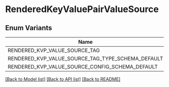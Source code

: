 # RenderedKeyValuePairValueSource

## Enum Variants

| Name | Value |
|---- | -----|
| RENDERED_KVP_VALUE_SOURCE_TAG | tag |
| RENDERED_KVP_VALUE_SOURCE_TAG_TYPE_SCHEMA_DEFAULT | tag_type_schema_default |
| RENDERED_KVP_VALUE_SOURCE_CONFIG_SCHEMA_DEFAULT | config_schema_default |


[[Back to Model list]](../README.md#documentation-for-models) [[Back to API list]](../README.md#documentation-for-api-endpoints) [[Back to README]](../README.md)


